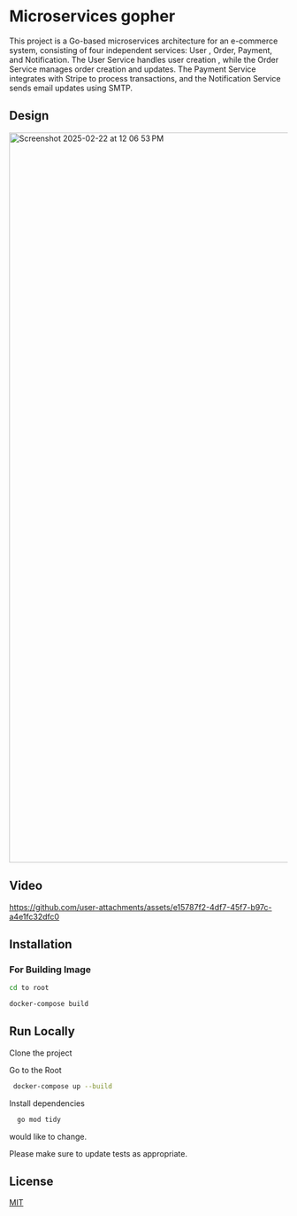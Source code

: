 # Microservices gopher

This project is a Go-based microservices architecture for an e-commerce system, consisting of four independent services: User , Order, Payment, and Notification. The User Service handles user creation , while the Order Service manages order creation and updates. The Payment Service integrates with Stripe to process transactions, and the Notification Service sends email updates using SMTP.

## Design

<img width="1318" alt="Screenshot 2025-02-22 at 12 06 53 PM" src="https://github.com/user-attachments/assets/7547d795-f682-4e8e-9ccf-25b84ec8e87c" />



## Video



https://github.com/user-attachments/assets/e15787f2-4df7-45f7-b97c-a4e1fc32dfc0



## Installation

### For Building Image
```bash
cd to root 
```
```bash
docker-compose build
```

## Run Locally

Clone the project

Go to the Root

```bash
 docker-compose up --build
```

Install dependencies

```bash
  go mod tidy
```

would like to change.

Please make sure to update tests as appropriate.

## License

[MIT](https://choosealicense.com/licenses/mit/)








